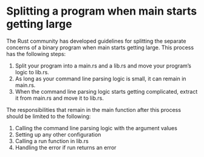 # Splitting a program when main starts getting large
The Rust community has developed guidelines for splitting the separate concerns
of a binary program when main starts getting large. This process has the
following steps:
  1) Split your program into a main.rs and a lib.rs and move your program’s logic
    to lib.rs.
  2) As long as your command line parsing logic is small, it can remain in main.rs.
  3) When the command line parsing logic starts getting complicated, extract it
    from main.rs and move it to lib.rs.

The responsibilities that remain in the main function after this process should
be limited to the following:
  1) Calling the command line parsing logic with the argument values
  2) Setting up any other configuration
  3) Calling a run function in lib.rs
  4) Handling the error if run returns an error